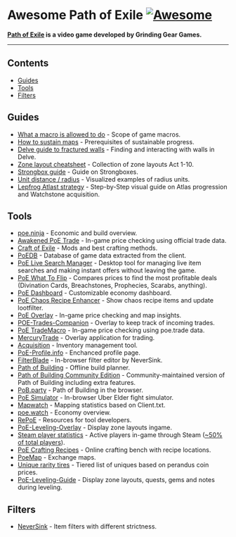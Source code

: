 # Awesome Path of Exile [![Awesome](https://awesome.re/badge-flat2.svg)](https://awesome.re)

**[Path of Exile](https://www.pathofexile.com/) is a video game developed by Grinding Gear Games.**

<hr>

<!-- START doctoc generated TOC please keep comment here to allow auto update -->
<!-- DON'T EDIT THIS SECTION, INSTEAD RE-RUN doctoc TO UPDATE -->
## Contents

- [Guides](#guides)
- [Tools](#tools)
- [Filters](#filters)

<!-- END doctoc generated TOC please keep comment here to allow auto update -->

## Guides

- [What a macro is allowed to do](https://www.pathofexile.com/forum/view-thread/2077975) - Scope of game macros.
- [How to sustain maps](https://www.reddit.com/r/pathofexile/comments/9hosp1/ingame_tools_that_help_you_run_high_tier_maps/) - Prerequisites of sustainable progress.
- [Delve guide to fractured walls](https://www.pathofexile.com/forum/view-thread/2204851) - Finding and interacting with walls in Delve.
- [Zone layout cheatsheet](https://docs.google.com/document/d/1sExA-AnTbroJ-HN2neZiij5G4X9u2ENlC7m_zf1tqP8) - Collection of zone layouts Act 1-10.
- [Strongbox guide](https://www.youtube.com/watch?v=33CbAPWjOUY) - Guide on Strongboxes.
- [Unit distance / radius](https://imgur.com/a/tBhn2) - Visualized examples of radius units.
- [Lepfrog Atlast strategy](https://www.reddit.com/r/pathofexile/comments/hbmims/guide_stepbystep_visual_guide_on_atlas/) - Step-by-Step visual guide on Atlas progression and Watchstone acquisition.

## Tools

- [poe.ninja](https://poe.ninja/) - Economic and build overview.
- [Awakened PoE Trade](https://github.com/SnosMe/awakened-poe-trade) - In-game price checking using official trade data.
- [Craft of Exile](https://www.craftofexile.com/) - Mods and best crafting methods.
- [PoEDB](https://poedb.tw/us/) - Database of game data extracted from the client.
- [PoE Live Search Manager](https://github.com/5k-mirrors/poe-live-search-manager) - Desktop tool for managing live item searches and making instant offers without leaving the game.
- [PoE What To Flip](https://github.com/5k-mirrors/poe-what-to-flip) - Compares prices to find the most profitable deals (Divination Cards, Breachstones, Prophecies, Scarabs, anything).
- [PoE Dashboard](https://github.com/5k-mirrors/poe-dashboard) - Customizable economy dashboard.
- [PoE Chaos Recipe Enhancer](https://github.com/kosace/EnhancePoEApp) - Show chaos recipe items and update lootfilter.
- [PoE Overlay](https://github.com/Kyusung4698/PoE-Overlay) - In-game price checking and map insights.
- [POE-Trades-Companion](https://github.com/lemasato/POE-Trades-Companion) - Overlay to keep track of incoming trades.
- [PoE TradeMacro](https://github.com/PoE-TradeMacro/POE-TradeMacro) - In-game price checking using poe.trade data.
- [MercuryTrade](https://github.com/Exslims/MercuryTrade) - Overlay application for trading.
- [Acquisition](https://github.com/xyzz/acquisition) - Inventory management tool.
- [PoE-Profile.info](http://poe-profile.info/) - Enchanced profile page.
- [FilterBlade](http://www.filterblade.xyz/) - In-browser filter editor by NeverSink.
- [Path of Building](https://github.com/Openarl/PathOfBuilding) - Offline build planner.
- [Path of Building Community Edition](https://github.com/PathOfBuildingCommunity/PathOfBuilding) - Community-maintained version of Path of Building including extra features.
- [PoB.party](https://pob.party/) - Path of Building in the browser.
- [PoE Simulator](https://www.reddit.com/r/pathofexile/comments/8i6vz6/i_made_poe_simulator_a_browser_based_simulacrum/) - In-browser Uber Elder fight simulator.
- [Mapwatch](https://mapwatch.erosson.org/) - Mapping statistics based on Client.txt.
- [poe.watch](https://poe.watch/) - Economy overview.
- [RePoE](https://github.com/brather1ng/RePoE) - Resources for tool developers.
- [PoE-Leveling-Overlay](https://www.reddit.com/r/pathofexile/comments/8nbvas/zone_layout_and_gem_pickup_overlay/) - Display zone layouts ingame.
- [Steam player statistics](https://steamcharts.com/app/238960#All) - Active players in-game through Steam ([~50% of total players](https://youtu.be/PkbAlC1po3c?t=5833)).
- [PoE Crafting Recipes](https://xanthics.github.io/poe_craftingrecipes/) - Online crafting bench with recipe locations.
- [PoeMap](https://poemap.live/) - Exchange maps.
- [Unique rarity tires](https://www.reddit.com/r/pathofexile/comments/957bex/constructing_a_unique_rarity_tier_list_using/) - Tiered list of uniques based on perandus coin prices.
- [PoE-Leveling-Guide](https://github.com/JusKillmeQik/LevelingGuide) - Display zone layouts, quests, gems and notes during leveling.

## Filters

- [NeverSink](https://github.com/NeverSinkDev/NeverSink-Filter) - Item filters with different strictness.
